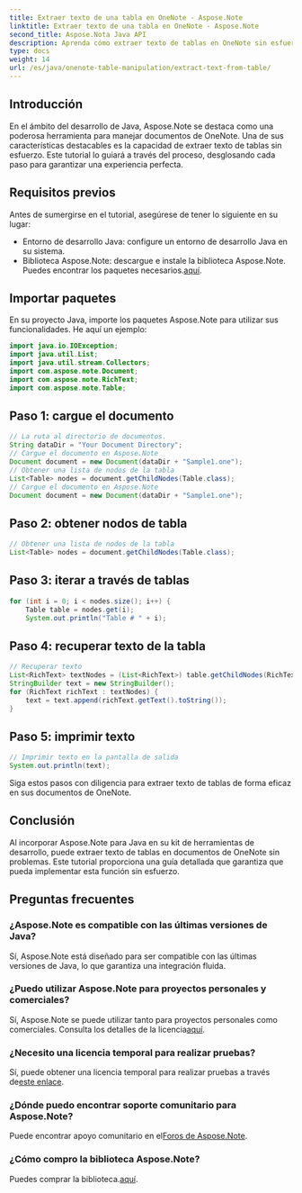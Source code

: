 ```yaml
---
title: Extraer texto de una tabla en OneNote - Aspose.Note
linktitle: Extraer texto de una tabla en OneNote - Aspose.Note
second_title: Aspose.Nota Java API
description: Aprenda cómo extraer texto de tablas en OneNote sin esfuerzo usando Aspose.Note para Java. Siga nuestra guía paso a paso para una integración perfecta.
type: docs
weight: 14
url: /es/java/onenote-table-manipulation/extract-text-from-table/
---
```

## Introducción
En el ámbito del desarrollo de Java, Aspose.Note se destaca como una poderosa herramienta para manejar documentos de OneNote. Una de sus características destacables es la capacidad de extraer texto de tablas sin esfuerzo. Este tutorial lo guiará a través del proceso, desglosando cada paso para garantizar una experiencia perfecta.
## Requisitos previos
Antes de sumergirse en el tutorial, asegúrese de tener lo siguiente en su lugar:
- Entorno de desarrollo Java: configure un entorno de desarrollo Java en su sistema.
-  Biblioteca Aspose.Note: descargue e instale la biblioteca Aspose.Note. Puedes encontrar los paquetes necesarios.[aquí](https://releases.aspose.com/note/java/).
## Importar paquetes
En su proyecto Java, importe los paquetes Aspose.Note para utilizar sus funcionalidades. He aquí un ejemplo:
```java
import java.io.IOException;
import java.util.List;
import java.util.stream.Collectors;
import com.aspose.note.Document;
import com.aspose.note.RichText;
import com.aspose.note.Table;
```
## Paso 1: cargue el documento
```java
// La ruta al directorio de documentos.
String dataDir = "Your Document Directory";
// Cargue el documento en Aspose.Note
Document document = new Document(dataDir + "Sample1.one");
// Obtener una lista de nodos de la tabla
List<Table> nodes = document.getChildNodes(Table.class);
// Cargue el documento en Aspose.Note
Document document = new Document(dataDir + "Sample1.one");
```
## Paso 2: obtener nodos de tabla
```java
// Obtener una lista de nodos de la tabla
List<Table> nodes = document.getChildNodes(Table.class);
```
## Paso 3: iterar a través de tablas
```java
for (int i = 0; i < nodes.size(); i++) {
    Table table = nodes.get(i);
    System.out.println("Table # " + i);
```
## Paso 4: recuperar texto de la tabla
```java
// Recuperar texto
List<RichText> textNodes = (List<RichText>) table.getChildNodes(RichText.class);
StringBuilder text = new StringBuilder();
for (RichText richText : textNodes) {
    text = text.append(richText.getText().toString());
}
```
## Paso 5: imprimir texto
```java
// Imprimir texto en la pantalla de salida
System.out.println(text);
```
Siga estos pasos con diligencia para extraer texto de tablas de forma eficaz en sus documentos de OneNote.
## Conclusión
Al incorporar Aspose.Note para Java en su kit de herramientas de desarrollo, puede extraer texto de tablas en documentos de OneNote sin problemas. Este tutorial proporciona una guía detallada que garantiza que pueda implementar esta función sin esfuerzo.
## Preguntas frecuentes
### ¿Aspose.Note es compatible con las últimas versiones de Java?
Sí, Aspose.Note está diseñado para ser compatible con las últimas versiones de Java, lo que garantiza una integración fluida.
### ¿Puedo utilizar Aspose.Note para proyectos personales y comerciales?
 Sí, Aspose.Note se puede utilizar tanto para proyectos personales como comerciales. Consulta los detalles de la licencia[aquí](https://purchase.aspose.com/buy).
### ¿Necesito una licencia temporal para realizar pruebas?
 Sí, puede obtener una licencia temporal para realizar pruebas a través de[este enlace](https://purchase.aspose.com/temporary-license/).
### ¿Dónde puedo encontrar soporte comunitario para Aspose.Note?
 Puede encontrar apoyo comunitario en el[Foros de Aspose.Note](https://forum.aspose.com/c/note/28).
### ¿Cómo compro la biblioteca Aspose.Note?
 Puedes comprar la biblioteca.[aquí](https://purchase.aspose.com/buy).